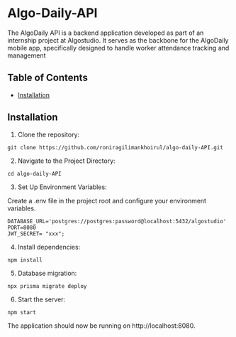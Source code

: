 # Algo-Daily-API

The AlgoDaily API is a backend application developed as part of an internship project at Algostudio. It serves as the backbone for the AlgoDaily mobile app, specifically designed to handle worker attendance tracking and management

## Table of Contents

- [Installation](#installation)

## Installation

1. Clone the repository:

```shell
git clone https://github.com/roniragilimankhoirul/algo-daily-API.git
```

2. Navigate to the Project Directory:

```shell
cd algo-daily-API
```

3. Set Up Environment Variables:

Create a .env file in the project root and configure your environment variables.

```
DATABASE_URL='postgres://postgres:password@localhost:5432/algostudio'
PORT=8080
JWT_SECRET= "xxx";
```

4. Install dependencies:

```shell
npm install
```
5. Database migration:

```shell
npx prisma migrate deploy
```

6. Start the server:

```shell
npm start
```

The application should now be running on http://localhost:8080.

